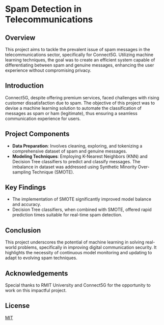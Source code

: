 # Spam Detection in Telecommunications

## Overview
This project aims to tackle the prevalent issue of spam messages in the telecommunications sector, specifically for Connect5G. Utilizing machine learning techniques, the goal was to create an efficient system capable of differentiating between spam and genuine messages, enhancing the user experience without compromising privacy.

## Introduction
Connect5G, despite offering premium services, faced challenges with rising customer dissatisfaction due to spam. The objective of this project was to devise a machine learning solution to automate the classification of messages as spam or ham (legitimate), thus ensuring a seamless communication experience for users.

## Project Components

- **Data Preparation**: Involves cleaning, exploring, and tokenizing a comprehensive dataset of spam and genuine messages.
- **Modeling Techniques**: Employing K-Nearest Neighbors (KNN) and Decision Tree classifiers to predict and classify messages. The imbalance in dataset was addressed using Synthetic Minority Over-sampling Technique (SMOTE).

## Key Findings

- The implementation of SMOTE significantly improved model balance and accuracy.
- Decision Tree classifiers, when combined with SMOTE, offered rapid prediction times suitable for real-time spam detection.

## Conclusion
This project underscores the potential of machine learning in solving real-world problems, specifically in improving digital communication security. It highlights the necessity of continuous model monitoring and updating to adapt to evolving spam techniques.

## Acknowledgements
Special thanks to RMIT University and Connect5G for the opportunity to work on this impactful project.

## License
[MIT](https://choosealicense.com/licenses/mit/)
